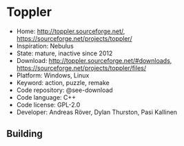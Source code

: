 # Toppler

- Home: http://toppler.sourceforge.net/, https://sourceforge.net/projects/toppler/
- Inspiration: Nebulus
- State: mature, inactive since 2012
- Download: http://toppler.sourceforge.net/#downloads, https://sourceforge.net/projects/toppler/files/
- Platform: Windows, Linux
- Keyword: action, puzzle, remake
- Code repository: @see-download
- Code language: C++
- Code license: GPL-2.0
- Developer: Andreas Röver, Dylan Thurston, Pasi Kallinen

## Building
